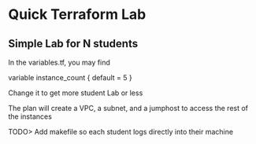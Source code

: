 # Quick Terraform Lab

## Simple Lab for N students

In the variables.tf, you may find

  variable instance_count {
    default = 5
  }


Change it to get more student Lab or less

The plan will create a VPC, a subnet, and a jumphost to access the rest of the instances

TODO> Add makefile so each student logs directly into their machine

